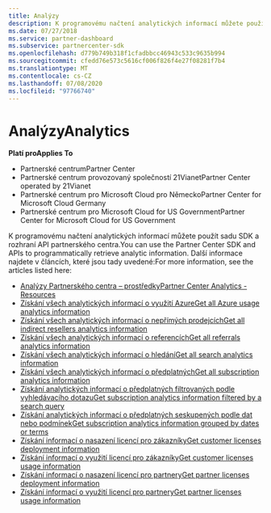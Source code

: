 ```yaml
---
title: Analýzy
description: K programovému načtení analytických informací můžete použít sadu SDK a rozhraní API partnerského centra. Další informace najdete v článcích, které jsou tady uvedené.
ms.date: 07/27/2018
ms.service: partner-dashboard
ms.subservice: partnercenter-sdk
ms.openlocfilehash: d779b749b318f1cfadbbcc46943c533c9635b994
ms.sourcegitcommit: cfedd76e573c5616cf006f826f4e27f08281f7b4
ms.translationtype: MT
ms.contentlocale: cs-CZ
ms.lasthandoff: 07/08/2020
ms.locfileid: "97766740"
---
```

# <a name="analytics"></a><span data-ttu-id="8c4e8-104">Analýzy</span><span class="sxs-lookup"><span data-stu-id="8c4e8-104">Analytics</span></span>

<span data-ttu-id="8c4e8-105">**Platí pro**</span><span class="sxs-lookup"><span data-stu-id="8c4e8-105">**Applies To**</span></span>

- <span data-ttu-id="8c4e8-106">Partnerské centrum</span><span class="sxs-lookup"><span data-stu-id="8c4e8-106">Partner Center</span></span>
- <span data-ttu-id="8c4e8-107">Partnerské centrum provozovaný společností 21Vianet</span><span class="sxs-lookup"><span data-stu-id="8c4e8-107">Partner Center operated by 21Vianet</span></span>
- <span data-ttu-id="8c4e8-108">Partnerské centrum pro Microsoft Cloud pro Německo</span><span class="sxs-lookup"><span data-stu-id="8c4e8-108">Partner Center for Microsoft Cloud Germany</span></span>
- <span data-ttu-id="8c4e8-109">Partnerské centrum pro Microsoft Cloud for US Government</span><span class="sxs-lookup"><span data-stu-id="8c4e8-109">Partner Center for Microsoft Cloud for US Government</span></span>

<span data-ttu-id="8c4e8-110">K programovému načtení analytických informací můžete použít sadu SDK a rozhraní API partnerského centra.</span><span class="sxs-lookup"><span data-stu-id="8c4e8-110">You can use the Partner Center SDK and APIs to programmatically retrieve analytic information.</span></span> <span data-ttu-id="8c4e8-111">Další informace najdete v článcích, které jsou tady uvedené:</span><span class="sxs-lookup"><span data-stu-id="8c4e8-111">For more information, see the articles listed here:</span></span>

- [<span data-ttu-id="8c4e8-112">Analýzy Partnerského centra – prostředky</span><span class="sxs-lookup"><span data-stu-id="8c4e8-112">Partner Center Analytics - Resources</span></span>](partner-center-analytics-resources.md)
- [<span data-ttu-id="8c4e8-113">Získání všech analytických informací o využití Azure</span><span class="sxs-lookup"><span data-stu-id="8c4e8-113">Get all Azure usage analytics information</span></span>](get-all-azure-usage-analytics.md)
- [<span data-ttu-id="8c4e8-114">Získání všech analytických informací o nepřímých prodejcích</span><span class="sxs-lookup"><span data-stu-id="8c4e8-114">Get all indirect resellers analytics information</span></span>](get-all-indirect-resellers-analytics.md)
- [<span data-ttu-id="8c4e8-115">Získání všech analytických informací o referencích</span><span class="sxs-lookup"><span data-stu-id="8c4e8-115">Get all referrals analytics information</span></span>](get-all-referrals-analytics.md)
- [<span data-ttu-id="8c4e8-116">Získání všech analytických informací o hledání</span><span class="sxs-lookup"><span data-stu-id="8c4e8-116">Get all search analytics information</span></span>](get-all-search-analytics.md)
- [<span data-ttu-id="8c4e8-117">Získání všech analytických informací o předplatných</span><span class="sxs-lookup"><span data-stu-id="8c4e8-117">Get all subscription analytics information</span></span>](get-all-subscription-analytics.md)
- [<span data-ttu-id="8c4e8-118">Získání analytických informací o předplatných filtrovaných podle vyhledávacího dotazu</span><span class="sxs-lookup"><span data-stu-id="8c4e8-118">Get subscription analytics information filtered by a search query</span></span>](get-subscription-analytics-by-search-query.md)
- [<span data-ttu-id="8c4e8-119">Získání analytických informací o předplatných seskupených podle dat nebo podmínek</span><span class="sxs-lookup"><span data-stu-id="8c4e8-119">Get subscription analytics information grouped by dates or terms</span></span>](get-subscription-analytics-grouped-by-dates-or-terms.md)
- [<span data-ttu-id="8c4e8-120">Získání informací o nasazení licencí pro zákazníky</span><span class="sxs-lookup"><span data-stu-id="8c4e8-120">Get customer licenses deployment information</span></span>](get-customer-licenses-deployment-information.md)
- [<span data-ttu-id="8c4e8-121">Získání informací o využití licencí pro zákazníky</span><span class="sxs-lookup"><span data-stu-id="8c4e8-121">Get customer licenses usage information</span></span>](get-customer-licenses-usage-information.md)
- [<span data-ttu-id="8c4e8-122">Získání informací o nasazení licencí pro partnery</span><span class="sxs-lookup"><span data-stu-id="8c4e8-122">Get partner licenses deployment information</span></span>](get-partner-licenses-deployment-information.md)
- [<span data-ttu-id="8c4e8-123">Získání informací o využití licencí pro partnery</span><span class="sxs-lookup"><span data-stu-id="8c4e8-123">Get partner licenses usage information</span></span>](get-partner-licenses-usage-information.md)
